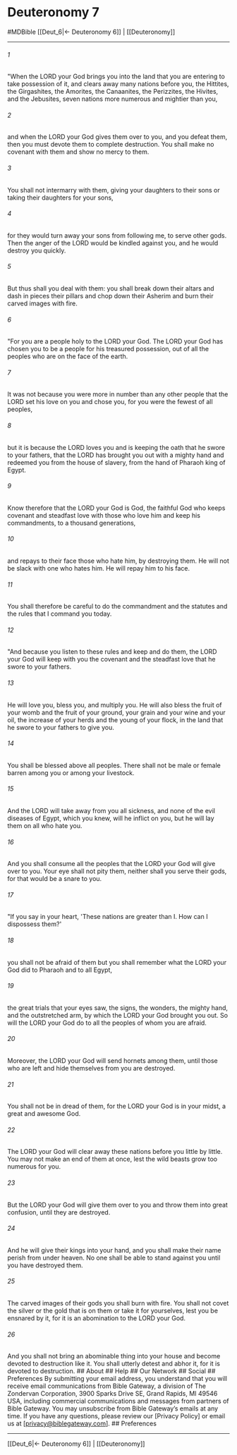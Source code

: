 # Deuteronomy 7
#MDBible
[[Deut_6|← Deuteronomy 6]] | [[Deuteronomy]]

***






###### 1 


"When the LORD your God brings you into the land that you are entering to take possession of it, and clears away many nations before you, the Hittites, the Girgashites, the Amorites, the Canaanites, the Perizzites, the Hivites, and the Jebusites, seven nations more numerous and mightier than you, 





###### 2 


and when the LORD your God gives them over to you, and you defeat them, then you must devote them to complete destruction. You shall make no covenant with them and show no mercy to them. 





###### 3 


You shall not intermarry with them, giving your daughters to their sons or taking their daughters for your sons, 





###### 4 


for they would turn away your sons from following me, to serve other gods. Then the anger of the LORD would be kindled against you, and he would destroy you quickly. 





###### 5 


But thus shall you deal with them: you shall break down their altars and dash in pieces their pillars and chop down their Asherim and burn their carved images with fire. 





###### 6 


"For you are a people holy to the LORD your God. The LORD your God has chosen you to be a people for his treasured possession, out of all the peoples who are on the face of the earth. 





###### 7 


It was not because you were more in number than any other people that the LORD set his love on you and chose you, for you were the fewest of all peoples, 





###### 8 


but it is because the LORD loves you and is keeping the oath that he swore to your fathers, that the LORD has brought you out with a mighty hand and redeemed you from the house of slavery, from the hand of Pharaoh king of Egypt. 





###### 9 


Know therefore that the LORD your God is God, the faithful God who keeps covenant and steadfast love with those who love him and keep his commandments, to a thousand generations, 





###### 10 


and repays to their face those who hate him, by destroying them. He will not be slack with one who hates him. He will repay him to his face. 





###### 11 


You shall therefore be careful to do the commandment and the statutes and the rules that I command you today. 





###### 12 


"And because you listen to these rules and keep and do them, the LORD your God will keep with you the covenant and the steadfast love that he swore to your fathers. 





###### 13 


He will love you, bless you, and multiply you. He will also bless the fruit of your womb and the fruit of your ground, your grain and your wine and your oil, the increase of your herds and the young of your flock, in the land that he swore to your fathers to give you. 





###### 14 


You shall be blessed above all peoples. There shall not be male or female barren among you or among your livestock. 





###### 15 


And the LORD will take away from you all sickness, and none of the evil diseases of Egypt, which you knew, will he inflict on you, but he will lay them on all who hate you. 





###### 16 


And you shall consume all the peoples that the LORD your God will give over to you. Your eye shall not pity them, neither shall you serve their gods, for that would be a snare to you. 





###### 17 


"If you say in your heart, 'These nations are greater than I. How can I dispossess them?' 





###### 18 


you shall not be afraid of them but you shall remember what the LORD your God did to Pharaoh and to all Egypt, 





###### 19 


the great trials that your eyes saw, the signs, the wonders, the mighty hand, and the outstretched arm, by which the LORD your God brought you out. So will the LORD your God do to all the peoples of whom you are afraid. 





###### 20 


Moreover, the LORD your God will send hornets among them, until those who are left and hide themselves from you are destroyed. 





###### 21 


You shall not be in dread of them, for the LORD your God is in your midst, a great and awesome God. 





###### 22 


The LORD your God will clear away these nations before you little by little. You may not make an end of them at once, lest the wild beasts grow too numerous for you. 





###### 23 


But the LORD your God will give them over to you and throw them into great confusion, until they are destroyed. 





###### 24 


And he will give their kings into your hand, and you shall make their name perish from under heaven. No one shall be able to stand against you until you have destroyed them. 





###### 25 


The carved images of their gods you shall burn with fire. You shall not covet the silver or the gold that is on them or take it for yourselves, lest you be ensnared by it, for it is an abomination to the LORD your God. 





###### 26 


And you shall not bring an abominable thing into your house and become devoted to destruction like it. You shall utterly detest and abhor it, for it is devoted to destruction. ## About ## Help ## Our Network ## Social ## Preferences By submitting your email address, you understand that you will receive email communications from Bible Gateway, a division of The Zondervan Corporation, 3900 Sparks Drive SE, Grand Rapids, MI 49546 USA, including commercial communications and messages from partners of Bible Gateway. You may unsubscribe from Bible Gateway&rsquo;s emails at any time. If you have any questions, please review our [Privacy Policy] or email us at [privacy@biblegateway.com]. ## Preferences

***

[[Deut_6|← Deuteronomy 6]] | [[Deuteronomy]]

